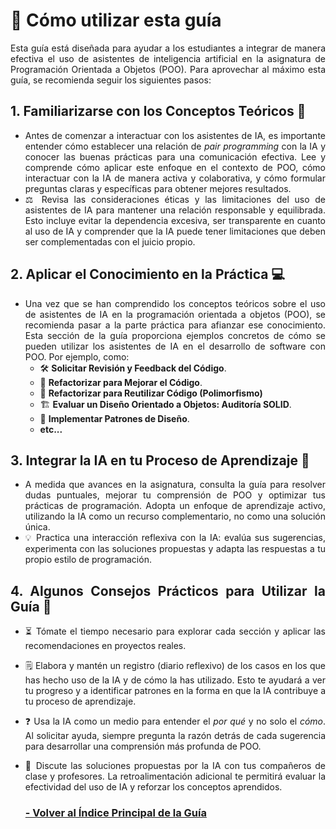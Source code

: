 <div style="text-align: justify;">

# 📘 Cómo utilizar esta guía

Esta guía está diseñada para ayudar a los estudiantes a integrar de manera efectiva el uso de asistentes de inteligencia artificial en la asignatura de Programación Orientada a Objetos (POO). Para aprovechar al máximo esta guía, se recomienda seguir los siguientes pasos:

## 1. Familiarizarse con los Conceptos Teóricos 📖 
- Antes de comenzar a interactuar con los asistentes de IA, es importante entender cómo establecer una relación de *pair programming* con la IA y conocer las buenas prácticas para una comunicación efectiva. Lee y comprende cómo aplicar este enfoque en el contexto de POO, cómo interactuar con la IA de manera activa y colaborativa, y cómo formular preguntas claras y específicas para obtener mejores resultados.
- ⚖️ Revisa las consideraciones éticas y las limitaciones del uso de asistentes de IA para mantener una relación responsable y equilibrada. Esto incluye evitar la dependencia excesiva, ser transparente en cuanto al uso de IA y comprender que la IA puede tener limitaciones que deben ser complementadas con el juicio propio.

## 2. Aplicar el Conocimiento en la Práctica 💻 
- Una vez que se han comprendido los conceptos teóricos sobre el uso de asistentes de IA en la programación orientada a objetos (POO), se recomienda pasar a la parte práctica para afianzar ese conocimiento. Esta sección de la guía proporciona ejemplos concretos de cómo se pueden utilizar los asistentes de IA en el desarrollo de software con POO. Por ejemplo, como:
  - 🛠️ **Solicitar Revisión y Feedback del Código**.
  - 🔄 **Refactorizar para Mejorar el Código**.
  - 🔁 **Refactorizar para Reutilizar Código (Polimorfismo)**
  - 🏗️ **Evaluar un Diseño Orientado a Objetos: Auditoría SOLID**.
  - 🧩 **Implementar  Patrones de Diseño**.
  - **etc...**

## 3. Integrar la IA en tu Proceso de Aprendizaje 🤖 
- A medida que avances en la asignatura, consulta la guía para resolver dudas puntuales, mejorar tu comprensión de POO y optimizar tus prácticas de programación. Adopta un enfoque de aprendizaje activo, utilizando la IA como un recurso complementario, no como una solución única.
- 💡 Practica una interacción reflexiva con la IA: evalúa sus sugerencias, experimenta con las soluciones propuestas y adapta las respuestas a tu propio estilo de programación.

## 4. Algunos Consejos Prácticos para Utilizar la Guía 📝 
- ⏳ Tómate el tiempo necesario para explorar cada sección y aplicar las recomendaciones en proyectos reales.
- 🗒️ Elabora y mantén un registro (diario reflexivo) de los casos en los que has hecho uso de la IA y de cómo la has utilizado. Esto te ayudará a ver tu progreso y a identificar patrones en la forma en que la IA contribuye a tu proceso de aprendizaje.
- ❓ Usa la IA como un medio para entender el *por qué* y no solo el *cómo*. Al solicitar ayuda, siempre pregunta la razón detrás de cada sugerencia para desarrollar una comprensión más profunda de POO.
- 🤝 Discute las soluciones propuestas por la IA con tus compañeros de clase y profesores. La retroalimentación adicional te permitirá evaluar la efectividad del uso de IA y reforzar los conceptos aprendidos.

  ### [- Volver al Índice Principal de la Guía](/README.md)

</div>
